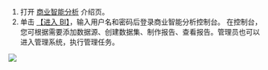 1. 打开 [商业智能分析](https://cloud.tencent.com/product/bi) 介绍页。
2. 单击 [【进入 BI】](https://console.qcloud.com/bi)，输入用户名和密码后登录商业智能分析控制台。
在控制台，您可根据需要添加数据源、创建数据集、制作报告、查看报告。管理员也可以进入管理系统，执行管理任务。

![](https://main.qcloudimg.com/raw/01eb8145285ce18a02f3358ec9bbfbe6/1%E7%99%BB%E5%BD%95.png)